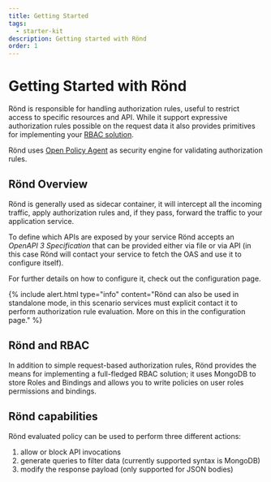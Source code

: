 ```yaml
---
title: Getting Started
tags:
  - starter-kit
description: Getting started with Rönd
order: 1
---
```


# Getting Started with Rönd

Rönd is responsible for handling authorization rules, useful to restrict access to specific resources and API.
While it support expressive authorization rules possible on the request data it also provides primitives for implementing your [RBAC solution](#Rönd-and-rbac).

Rönd uses [Open Policy Agent](https://www.openpolicyagent.org/) as security engine for validating authorization rules.

## Rönd Overview

Rönd is generally used as sidecar container, it will intercept all the incoming traffic, apply authorization rules and, if they pass, forward the traffic to your application service.

To define which APIs are exposed by your service Rönd accepts an _OpenAPI 3 Specification_ that can be provided either via file or via API (in this case Rönd will contact your service to fetch the OAS and use it to configure itself).

For further details on how to configure it, check out the configuration page.

{% 
  include alert.html 
  type="info" 
  content="Rönd can also be used in standalone mode, in this scenario services must explicit contact it to perform authorization rule evaluation. More on this in the configuration page." 
%}


## Rönd and RBAC

In addition to simple request-based authorization rules, Rönd provides the means for implementing a full-fledged RBAC solution; it uses MongoDB to store Roles and Bindings and allows you to write policies on user roles permissions and bindings.

## Rönd capabilities

Rönd evaluated policy can be used to perform three different actions:

1. allow or block API invocations
1. generate queries to filter data (currently supported syntax is MongoDB) 
1. modify the response payload (only supported for JSON bodies)


